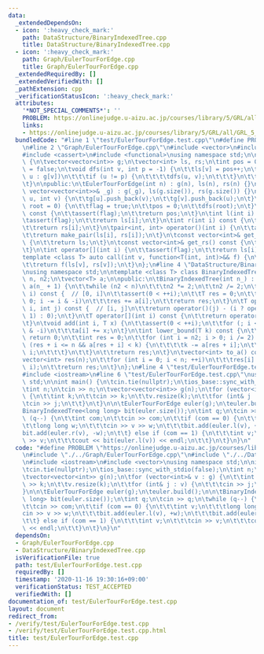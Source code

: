 ```yaml
---
data:
  _extendedDependsOn:
  - icon: ':heavy_check_mark:'
    path: DataStructure/BinaryIndexedTree.cpp
    title: DataStructure/BinaryIndexedTree.cpp
  - icon: ':heavy_check_mark:'
    path: Graph/EulerTourForEdge.cpp
    title: Graph/EulerTourForEdge.cpp
  _extendedRequiredBy: []
  _extendedVerifiedWith: []
  _pathExtension: cpp
  _verificationStatusIcon: ':heavy_check_mark:'
  attributes:
    '*NOT_SPECIAL_COMMENTS*': ''
    PROBLEM: https://onlinejudge.u-aizu.ac.jp/courses/library/5/GRL/all/GRL_5_D
    links:
    - https://onlinejudge.u-aizu.ac.jp/courses/library/5/GRL/all/GRL_5_D
  bundledCode: "#line 1 \"test/EulerTourForEdge.test.cpp\"\n#define PROBLEM \"https://onlinejudge.u-aizu.ac.jp/courses/library/5/GRL/all/GRL_5_D\"\
    \n#line 2 \"Graph/EulerTourForEdge.cpp\"\n#include <vector>\n#include <utility>\n\
    #include <cassert>\n#include <functional>\nusing namespace std;\n\nclass EulerTourForEdge\
    \ {\n\tvector<vector<int>> g;\n\tvector<int> ls, rs;\n\tint pos = 0;\n\tbool flag\
    \ = false;\n\tvoid dfs(int v, int p = -1) {\n\t\tls[v] = pos++;\n\t\tfor (int\
    \ u : g[v])\n\t\t\tif (u != p) {\n\t\t\t\tdfs(u, v);\n\t\t\t}\n\t\trs[v] = pos++;\n\
    \t}\n\npublic:\n\tEulerTourForEdge(int n) : g(n), ls(n), rs(n) {}\n\tEulerTourForEdge(const\
    \ vector<vector<int>>& _g) : g(_g), ls(g.size()), rs(g.size()) {}\n\tvoid add_edge(int\
    \ u, int v) {\n\t\tg[u].push_back(v);\n\t\tg[v].push_back(u);\n\t}\n\tvoid build(int\
    \ root = 0) {\n\t\tflag = true;\n\t\tpos = 0;\n\t\tdfs(root);\n\t}\n\tint size()\
    \ const {\n\t\tassert(flag);\n\t\treturn pos;\n\t}\n\tint l(int i) const {\n\t\
    \tassert(flag);\n\t\treturn ls[i];\n\t}\n\tint r(int i) const {\n\t\tassert(flag);\n\
    \t\treturn rs[i];\n\t}\n\tpair<int, int> operator()(int i) {\n\t\tassert(flag);\n\
    \t\treturn make_pair(ls[i], rs[i]);\n\t}\n\tconst vector<int>& get_ls() const\
    \ {\n\t\treturn ls;\n\t}\n\tconst vector<int>& get_rs() const {\n\t\treturn rs;\n\
    \t}\n\tint operator[](int i) {\n\t\tassert(flag);\n\t\treturn ls[i];\n\t}\n\t\
    template <class T> auto call(int v, function<T(int, int)>&& f) {\n\t\tassert(flag);\n\
    \t\treturn f(ls[v], rs[v]);\n\t}\n};\n#line 4 \"DataStructure/BinaryIndexedTree.cpp\"\
    \nusing namespace std;\n\ntemplate <class T> class BinaryIndexedTree {\n\tint\
    \ n, n2;\n\tvector<T> a;\n\npublic:\n\tBinaryIndexedTree(int n_) : n(n_), n2(1),\
    \ a(n_ + 1) {\n\t\twhile (n2 < n)\n\t\t\tn2 *= 2;\n\t\tn2 /= 2;\n\t}\n\tT operator()(int\
    \ i) const {  // [0, i]\n\t\tassert(0 < ++i);\n\t\tT res = 0;\n\t\tfor (; i >\
    \ 0; i -= i & -i)\n\t\t\tres += a[i];\n\t\treturn res;\n\t}\n\tT operator()(int\
    \ i, int j) const {  // [i, j]\n\t\treturn operator()(j) - (i ? operator()(i -\
    \ 1) : 0);\n\t}\n\tT operator[](int i) const {\n\t\treturn operator()(i, i);\n\
    \t}\n\tvoid add(int i, T x) {\n\t\tassert(0 < ++i);\n\t\tfor (; i <= n; i += i\
    \ & -i)\n\t\t\ta[i] += x;\n\t}\n\tint lower_bound(T k) const {\n\t\tif (k <= 0)\
    \ return 0;\n\t\tint res = 0;\n\t\tfor (int i = n2; i > 0; i /= 2) {\n\t\t\tif\
    \ (res + i <= n && a[res + i] < k) {\n\t\t\t\tk -= a[res + i];\n\t\t\t\tres +=\
    \ i;\n\t\t\t}\n\t\t}\n\t\treturn res;\n\t}\n\tvector<int> to_a() const {\n\t\t\
    vector<int> res(n);\n\t\tfor (int i = 0; i < n; ++i)\n\t\t\tres[i] = operator()(i,\
    \ i);\n\t\treturn res;\n\t}\n};\n#line 4 \"test/EulerTourForEdge.test.cpp\"\n\
    #include <iostream>\n#line 6 \"test/EulerTourForEdge.test.cpp\"\nusing namespace\
    \ std;\n\nint main() {\n\tcin.tie(nullptr);\n\tios_base::sync_with_stdio(false);\n\
    \tint n;\n\tcin >> n;\n\tvector<vector<int>> g(n);\n\tfor (vector<int>& v : g)\
    \ {\n\t\tint k;\n\t\tcin >> k;\n\t\tv.resize(k);\n\t\tfor (int& j : v) {\n\t\t\
    \tcin >> j;\n\t\t}\n\t}\n\n\tEulerTourForEdge euler(g);\n\teuler.build();\n\n\t\
    BinaryIndexedTree<long long> bit(euler.size());\n\tint q;\n\tcin >> q;\n\twhile\
    \ (q--) {\n\t\tint com;\n\t\tcin >> com;\n\t\tif (com == 0) {\n\t\t\tint v;\n\t\
    \t\tlong long w;\n\t\t\tcin >> v >> w;\n\t\t\tbit.add(euler.l(v), +w);\n\t\t\t\
    bit.add(euler.r(v), -w);\n\t\t} else if (com == 1) {\n\t\t\tint v;\n\t\t\tcin\
    \ >> v;\n\t\t\tcout << bit(euler.l(v)) << endl;\n\t\t}\n\t}\n}\n"
  code: "#define PROBLEM \"https://onlinejudge.u-aizu.ac.jp/courses/library/5/GRL/all/GRL_5_D\"\
    \n#include \"./../Graph/EulerTourForEdge.cpp\"\n#include \"./../DataStructure/BinaryIndexedTree.cpp\"\
    \n#include <iostream>\n#include <vector>\nusing namespace std;\n\nint main() {\n\
    \tcin.tie(nullptr);\n\tios_base::sync_with_stdio(false);\n\tint n;\n\tcin >> n;\n\
    \tvector<vector<int>> g(n);\n\tfor (vector<int>& v : g) {\n\t\tint k;\n\t\tcin\
    \ >> k;\n\t\tv.resize(k);\n\t\tfor (int& j : v) {\n\t\t\tcin >> j;\n\t\t}\n\t\
    }\n\n\tEulerTourForEdge euler(g);\n\teuler.build();\n\n\tBinaryIndexedTree<long\
    \ long> bit(euler.size());\n\tint q;\n\tcin >> q;\n\twhile (q--) {\n\t\tint com;\n\
    \t\tcin >> com;\n\t\tif (com == 0) {\n\t\t\tint v;\n\t\t\tlong long w;\n\t\t\t\
    cin >> v >> w;\n\t\t\tbit.add(euler.l(v), +w);\n\t\t\tbit.add(euler.r(v), -w);\n\
    \t\t} else if (com == 1) {\n\t\t\tint v;\n\t\t\tcin >> v;\n\t\t\tcout << bit(euler.l(v))\
    \ << endl;\n\t\t}\n\t}\n}\n"
  dependsOn:
  - Graph/EulerTourForEdge.cpp
  - DataStructure/BinaryIndexedTree.cpp
  isVerificationFile: true
  path: test/EulerTourForEdge.test.cpp
  requiredBy: []
  timestamp: '2020-11-16 19:30:16+09:00'
  verificationStatus: TEST_ACCEPTED
  verifiedWith: []
documentation_of: test/EulerTourForEdge.test.cpp
layout: document
redirect_from:
- /verify/test/EulerTourForEdge.test.cpp
- /verify/test/EulerTourForEdge.test.cpp.html
title: test/EulerTourForEdge.test.cpp
---
```

